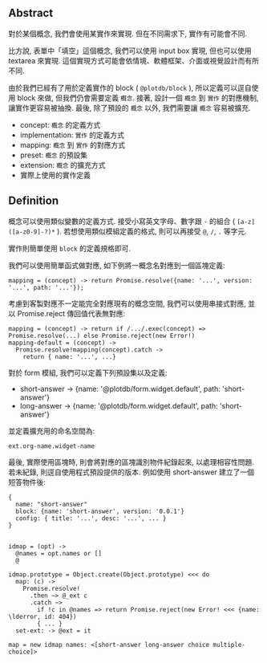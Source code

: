 
## Abstract

對於某個概念, 我們會使用某實作來實現. 但在不同需求下, 實作有可能會不同. 

比方說, 表單中「填空」這個概念, 我們可以使用 input box 實現, 但也可以使用 textarea 來實現. 這個實現方式可能會依情境、軟體框架、介面或視覺設計而有所不同.

由於我們已經有了用於定義實作的 block ( `@plotdb/block` ), 所以定義可以逕自使用 block 來做, 但我們仍會需要定義 `概念`. 接著, 設計一個 `概念` 到 `實作` 的對應機制,  讓實作更容易被抽換. 最後, 除了預設的 `概念` 以外,  我們需要讓 `概念` 容易被擴充.

 - concept: `概念` 的定義方式
 - implementation: `實作` 的定義方式
 - mapping: `概念` 到 `實作` 的對應方式
 - preset: `概念` 的預設集
 - extension: `概念` 的擴充方式
 - 實際上使用的實作定義

## Definition

概念可以使用類似變數的定義方式. 接受小寫英文字母、數字跟 `-` 的組合 ( `[a-z]([a-z0-9]-?)*` ). 若想使用類似模組定義的格式, 則可以再接受 `@`, `/`, `.` 等字元.

實作則簡單使用 `block` 的定義規格即可.

我們可以使用簡單函式做對應, 如下例將一概念名對應到一個區塊定義:

    mapping = (concept) -> return Promise.resolve({name: '...', version: '...', path: '...'});

考慮到客製對應不一定能完全對應現有的概念空間, 我們可以使用串接式對應, 並以 Promise.reject 傳回值代表無對應:

    mapping = (concept) -> return if /.../.exec(concept) => Promise.resolve(...) else Promise.reject(new Error!)
    mapping-default = (concept) ->
      Promise.resolve!mapping(concept).catch ->
        return { name: '...', ...}


對於 form 模組, 我們可以定義下列預設集以及定義:

 - short-answer -> {name: '@plotdb/form.widget.default', path: 'short-answer'}
 - long-answer -> {name: '@plotdb/form.widget.default', path: 'short-answer'}

並定義擴充用的命名空間為:

    ext.org-name.widget-name

最後, 實際使用區塊時, 則會將對應的區塊識別物件紀錄起來, 以處理相容性問題. 若未紀錄, 則逕自使用程式預設提供的版本. 例如使用 short-answer 建立了一個短答物件後:

    {
      name: "short-answer"
      block: {name: 'short-answer', version: '0.0.1'}
      config: { title: '...', desc: '...', ... }
    }


    idmap = (opt) ->
      @names = opt.names or []
      @

    idmap.prototype = Object.create(Object.prototype) <<< do
      map: (c) ->
        Promise.resolve!
          .then ~> @_ext c
          .catch ~>
            if !c in @names => return Promise.reject(new Error! <<< {name: \lderror, id: 404})
            { ... }
      set-ext: -> @ext = it
    
    map = new idmap names: <[short-answer long-answer choice multiple-choice]>
